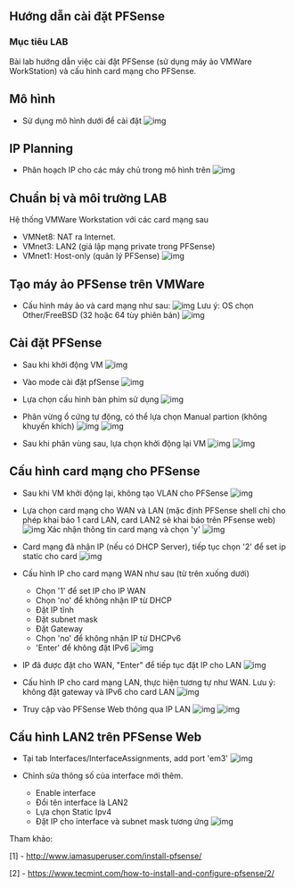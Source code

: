 ## Hướng dẫn cài đặt PFSense

### Mục tiêu LAB

Bài lab hướng dẫn việc cài đặt PFSense (sử dụng máy ảo VMWare WorkStation) và cấu hình card mạng cho PFSense.

## Mô hình 
- Sử dụng mô hình dưới để cài đặt
![img](../images/PFSense.jpg)

## IP Planning
- Phân hoạch IP cho các máy chủ trong mô hình trên
![img](../images/ip-planning-pfsense.jpg)

## Chuẩn bị và môi trường LAB
Hệ thống VMWare Workstation với các card mạng sau
- VMNet8: NAT ra Internet.
- VMnet3: LAN2 (giả lập mạng private trong PFSense)
- VMnet1: Host-only (quản lý PFSense)
![img](../images/vmware_net.jpg)
 

## Tạo máy ảo PFSense trên VMWare
- Cấu hình máy ảo và card mạng như sau:
![img](../images/configuration.jpg)
Lưu ý: OS chọn Other/FreeBSD (32 hoặc 64 tùy phiên bản)
![img](../images/free_bsd_version.jpg)

## Cài đặt PFSense
- Sau khi khởi động VM
![img](../images/pfsense_1.jpg)

- Vào mode cài đặt pfSense
![img](../images/pfsense_2.jpg)

- Lựa chọn cấu hình bàn phím sử dụng
![img](../images/pfsense_3.jpg)

- Phân vừng ổ cứng tự động, có thể lựa chọn Manual partion (không khuyến khích)
![img](../images/pfsense_4.jpg)
![img](../images/pfsense_5.jpg)

- Sau khi phân vùng sau, lựa chọn khởi động lại VM
![img](../images/pfsense_6.jpg)
![img](../images/pfsense_7.jpg)

## Cấu hình card mạng cho PFSense
- Sau khi VM khởi động lại, không tạo VLAN cho PFSense
![img](../images/pfsense_7_1.jpg)

- Lựa chọn card mạng cho WAN và LAN (mặc định PFSense shell chỉ cho phép khai báo 1 card LAN, card LAN2 sẽ khai báo trên PFsense web)
![img](../images/pfsense_8.jpg)
Xác nhận thông tin card mạng và chọn 'y'
![img](../images/pfsense_9.jpg)

- Card mạng đã nhận IP (nếu có DHCP Server), tiếp tục chọn '2' để set ip static cho card
![img](../images/pfsense_10.jpg)

- Cấu hình IP cho card mạng WAN như sau (từ trên xuống dưới)
	- Chọn '1' để set IP cho IP WAN
	- Chọn 'no' để không nhận IP từ DHCP
	- Đặt IP tĩnh
	- Đặt subnet mask
	- Đặt Gateway
	- Chọn 'no' để không nhận IP từ DHCPv6
	- 'Enter' để không đặt IPv6
![img](../images/pfsense_11.jpg)

- IP đã được đặt cho WAN, "Enter" để tiếp tục đặt IP cho LAN
![img](../images/pfsense_11_1.jpg)


- Cấu hình IP cho card mạng LAN, thực hiện tương tự như WAN.
Lưu ý: không đặt gateway và IPv6 cho card LAN
![img](../images/pfsense_12.jpg)

- Truy cập vào PFSense Web thông qua IP LAN
![img](../images/pfsense_13.jpg)
![img](../images/pfsense_14.jpg)

## Cấu hình LAN2 trên PFSense Web
- Tại tab Interfaces/InterfaceAssignments, add port 'em3'
![img](../images/pfsense_15.jpg)

- Chỉnh sửa thông số của interface mới thêm.
	- Enable interface
	- Đổi tên interface là LAN2
	- Lựa chọn Static Ipv4
	- Đặt IP cho interface và subnet mask tương ứng
![img](../images/pfsense_16.jpg)




Tham khảo:

[1] - http://www.iamasuperuser.com/install-pfsense/

[2] - https://www.tecmint.com/how-to-install-and-configure-pfsense/2/

